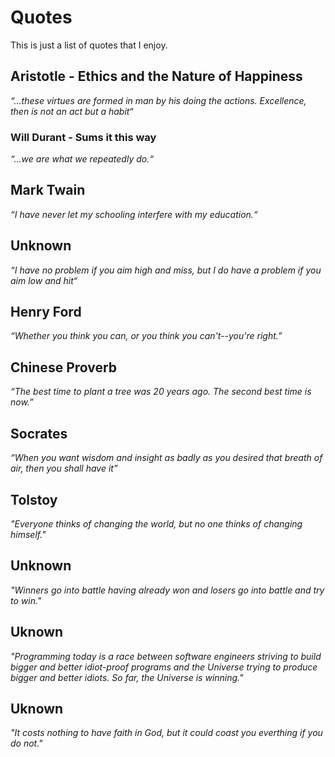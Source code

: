 # Quotes #
This is just a list of quotes that I enjoy.

## Aristotle - Ethics and the Nature of Happiness ##
_“...these virtues are formed in man by his doing the actions.  Excellence, then is not an act but a habit“_
### Will Durant - Sums it this way ###
_“...we are what we repeatedly do.“_

## Mark Twain ##
_“I have never let my schooling interfere with my education.“_

## Unknown ##
_“I have no problem if you aim high and miss, but I do have a problem if you aim low and hit“_

## Henry Ford ##
_“Whether you think you can, or you think you can't--you're right.”_


## Chinese Proverb ##
_“The best time to plant a tree was 20 years ago. The second best time is now.”_

## Socrates ##
_“When you want wisdom and insight as badly as you desired that breath of air, then you shall have it”_

## Tolstoy ##
_"Everyone thinks of changing the world, but no one thinks of changing himself."_

## Unknown ##
_"Winners go into battle having already won and losers go into battle and try to win."_

## Uknown ##
_"Programming today is a race between software engineers striving to build bigger and better idiot-proof programs and the Universe trying to produce bigger and better idiots.  So far, the Universe is winning."_

## Uknown ##
_"It costs nothing to have faith in God, but it could coast you everthing if you do not."_
